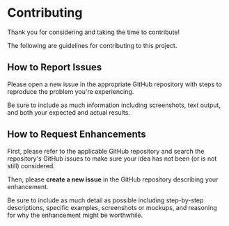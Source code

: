 # Contributing

Thank you for considering and taking the time to contribute!

The following are guidelines for contributing to this project.

## How to Report Issues

Please open a new issue in the appropriate GitHub repository with steps to reproduce the problem you're experiencing.

Be sure to include as much information including screenshots, text output, and both your expected and actual results.

## How to Request Enhancements

First, please refer to the applicable GitHub repository and search the repository's GitHub issues to make sure your idea has not been (or is not still) considered.

Then, please **create a new issue** in the GitHub repository describing your enhancement.

Be sure to include as much detail as possible including step-by-step descriptions, specific examples, screenshots or mockups, and reasoning for why the enhancement might be worthwhile.

